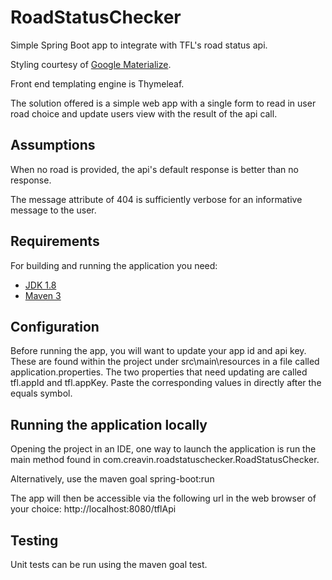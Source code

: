 # RoadStatusChecker

Simple Spring Boot app to integrate with TFL's road status api. 

Styling courtesy of [Google Materialize](http://materializecss.com).

Front end templating engine is Thymeleaf.

The solution offered is a simple web app with a single form to read in user road choice and update users view with the result of the api call.

## Assumptions

When no road is provided, the api's default response is better than no response.

The message attribute of 404 is sufficiently verbose for an informative message to the user. 

## Requirements

For building and running the application you need:

- [JDK 1.8](http://www.oracle.com/technetwork/java/javase/downloads/jdk8-downloads-2133151.html)
- [Maven 3](https://maven.apache.org)

## Configuration

Before running the app, you will want to update your app id and api key. These are found within the project under src\main\resources in a file called application.properties.
The two properties that need updating are called tfl.appId and tfl.appKey. Paste the corresponding values in directly after the equals symbol.

## Running the application locally

Opening the project in an IDE, one way to launch the application is run the main method found in com.creavin.roadstatuschecker.RoadStatusChecker.

Alternatively, use the maven goal spring-boot:run

The app will then be accessible via the following url in the web browser of your choice:
http://localhost:8080/tflApi

## Testing

Unit tests can be run using the maven goal test.